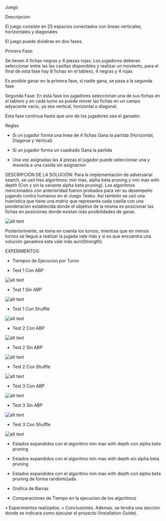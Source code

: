 Juego

Descripcion:

El juego consiste en 25 espacios conectados con lineas verticales, horizontales y diagonales

El juego puede dividirse en dos fases.

Primera Fase:

Se tienen 4 fichas negras y 4 piezas rojas. Los jugadores deberan seleccionar entre las las casillas disponibles y realizar un moviento, para el final de esta fase hay 8 fichas en el tablero, 4 negras y 4 rojas

Es posible ganar en la primera fase, si nadie gana, se pasa a la segunda fase

Segunda Fase:
En esta fase los jugadores seleccionan una de sus fichas en el tablero y en cada turno se puede mover las fichas en un campo adyacente vacio, ya sea vertical, horizontal o diagonal.

Esta fase continua hasta que uno de los jugadores sea el ganador.

Reglas
- Si un jugador forma una linea de 4 fichas Gana la partida (Horizontal, Diagonal y Vertical)

- Si un jugador forma un cuadrado Gana la partida

- Una vez asignadas las 4 piezas el jugador puede seleccionar una y moverla a una casilla sin asignacion


DESCRIPCIÓN DE LA SOLUCIÓN:
Para la implementación de adversarial search, se usó tres algoritmos: min max, alpha beta pruning y min max with depth (Con y sin la variante alpha beta pruning). Los algoritmos mencionados con anterioridad fueron probados para ver su desempeño jugando contra humanos en el Juego Teeko. Así también se usó una huerística que tiene una matriz que representa cada casilla con una ponderación establecida donde el objetivo de la misma es posicionar las fichas en posiciones donde existan más posibilidades de ganar.

![alt text](https://github.com/BMB0/Assignment-3/blob/main/img/winning_moves_position.png?raw=true)

Posteriormente, se toma en cuenta los turnos, mientras que en menos turnos se llegue a realizar la jugada vale más y si es que encuentra una solución ganadora esta vale más aun(Strength).

EXPERIMENTOS:

- Tiempos de Ejecucion por Turno

- Test 1 Con ABP

![alt text](https://github.com/BMB0/Assignment-3/blob/main/img/Min_Max_With_Depth_Test_Times_1.png?raw=true)

- Test 1 Sin ABP

![alt text](https://github.com/BMB0/Assignment-3/blob/main/img/Min_Max_With_Depth_No_ABP_Test_Times_1.png?raw=true)

- Test 1 Con Shuffle

![alt text](https://github.com/BMB0/Assignment-3/blob/main/img/Min_Max_With_Depth_Shuffle_Test_Times_1.png?raw=true)

- Test 2 Con ABP

![alt text](https://github.com/BMB0/Assignment-3/blob/main/img/Min_Max_With_Depth_Test_Times_2.png?raw=true)

- Test 2 Sin ABP

![alt text](https://github.com/BMB0/Assignment-3/blob/main/img/Min_Max_With_Depth_No_ABP_Test_Times_2.png?raw=true)

- Test 2 Con Shuffle

![alt text](https://github.com/BMB0/Assignment-3/blob/main/img/Min_Max_With_Depth_Shuffle_Test_Times_2.png?raw=true)

- Test 3 Con ABP

![alt text](https://github.com/BMB0/Assignment-3/blob/main/img/Min_Max_With_Depth_Test_Times_3.png?raw=true)

- Test 3 Sin ABP

![alt text](https://github.com/BMB0/Assignment-3/blob/main/img/Min_Max_With_Depth_No_ABP_Test_Times_3.png?raw=true)

- Test 3 Con Shuffle

![alt text](https://github.com/BMB0/Assignment-3/blob/main/img/Min_Max_With_Depth_Shuffle_Test_Times_3.png?raw=true)

- Estados expandidos con el algoritmo min max with depth con alpha beta pruning

- Estados expandidos con el algoritmo min max with depth sin alpha beta pruning

- Estados expandidos con el algoritmo min max with depth con alpha beta pruning de forma randomizada.

- Grafica de Barras

- Comparaciones de Tiempo en la ejecucion de los algoritmos 




• Experimentos realizados.
• Conclusiones.
Ademas, se tendra una seccion donde se indicara como ejecutar el proyecto (Installation Guide).
